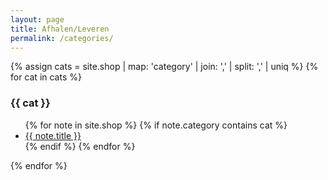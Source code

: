 ```yaml
---
layout: page
title: Afhalen/Leveren
permalink: /categories/
---
```

{% assign cats =  site.shop | map: 'category' | join: ','  | split: ',' | uniq %}
{% for cat in cats %}
  <h3><a name="{{cat}}">{{ cat }}</a></h3>
  <ul>
  {% for note in site.shop %}
    {% if note.category contains cat %}
    <li><a href="{{ site.baseurl }}{{ note.url }}">{{ note.title }}</a></li>
    {% endif %}
  {% endfor %}
  </ul>
{% endfor %}
